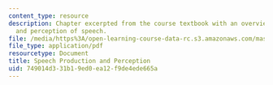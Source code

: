 ```yaml
---
content_type: resource
description: Chapter excerpted from the course textbook with an overview of the production
  and perception of speech.
file: /media/https%3A/open-learning-course-data-rc.s3.amazonaws.com/mas-632-conversational-computer-systems-fall-2008/749014d331b19ed0ea12f9de4ede665a_schmandt_ch2.pdf
file_type: application/pdf
resourcetype: Document
title: Speech Production and Perception
uid: 749014d3-31b1-9ed0-ea12-f9de4ede665a
---
```

